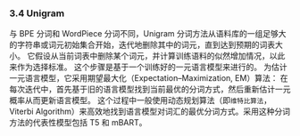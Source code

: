 ### 3.4 Unigram
与 BPE 分词和 WordPiece 分词不同，Unigram 分词方法从语料库的一组足够大的字符串或词元初始集合开始，迭代地删除其中的词元，直到达到预期的词表大小。
它假设从当前词表中删除某个词元，并计算训练语料的似然增加情况，以此来作为选择标准。
这个步骤是基于一个训练好的一元语言模型来进行的。
为估计一元语言模型，它采用期望最大化（Expectation–Maximization, EM）算法：
在每次迭代中，首先基于旧的语言模型找到当前最优的分词方式，然后重新估计一元概率从而更新语言模型。
这个过程中一般使用动态规划算法（即`维特比算法`，Viterbi Algorithm）来高效地找到语言模型对词汇的最优分词方式。采用这种分词方法的代表性模型包括 T5 和 mBART。
